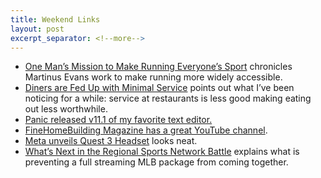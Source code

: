 ```yaml
---
title: Weekend Links
layout: post
excerpt_separator: <!--more-->
---
```

- [One Man’s Mission to Make Running Everyone’s Sport](https://www.nytimes.com/2023/06/02/well/move/martinus-evans-slow-af-run-club.html?unlocked_article_code=IIkdn6iZ4GUWcPaar7A7gGr99hSrHJkngRjTU-LJZiVk5VqeiX_dSeNKPDogEN5SLSWwGEezKp7A8TIZ_LFAjYw9-a1Pr5muJtNaCCCo1ypkF0RzF4kLOUMFA8J87Or4wawGpkszPHBBM_ShJ3M8KuclMf8BFyW1er0VoYSEj3tlYbUxXaVjXI67__JLX12wcyDAmgrBB0e4tyA3p8y6vEwbhO3_t-ilpxky7r32AA1HuYus0tAMaJcwr3wvlCFInU-U4rG4y2k10LMnuOhICzHAraGkCu0ixeRo141pJPRqD7b2bU183LP8fHFoVnWkXN849k3yTQppgdE8irFuAPehc2-68-3ihy1H&smid=url-share) chronicles Martinus Evans work to make running more widely accessible.
- [Diners are Fed Up with Minimal Service](https://www.nytimes.com/2023/05/30/dining/restaurant-prices-service.html?unlocked_article_code=TiVBtclCEV428BegdPrVKadtyvaHR2lIQRlLpztoWqG7GRIL3wQdJuTMr-xEihf0VO7VfP1dJ5R43o_4K2nPanebJCYPQoqeftJvBcjt1fwx4Jdr6_ffrbGcDCe1GLYQFlfdoySpDikT4ZT7mpOtfd0PfMfUrc1cYqk9xrA1-fHPhM6oOAY0ync7EzZrZwMW6DKZfiQpX-WjO7rXkyxhAHKA0BRBwiWcmWIhqMrjfmC8eKEHUeeOl7KCzvcBzE7ZY7wVRQ-WxVnAOoKo4Du5F8nMR9k9rOfY8jVzFXEKP-qegXiEbMJfRB4uLRGaRGcqEzPCKjRUEbPzZupZlCXuRw0k&smid=url-share) points out what I’ve been noticing for a while: service at restaurants is less good making eating out less worthwhile.
- [Panic released v11.1 of my favorite text editor.](https://nova.app/releases/)
- [FineHomeBuilding Magazine has a great YouTube channel](https://www.youtube.com/@finehomebuildingmagazine/videos).
- [Meta unveils Quest 3 Headset](https://apple.news/A47vJaxlJSnKvI7KzKnPcYQ) looks neat.
- [What’s Next in the Regional Sports Network Battle](https://apple.news/AIAUpl_72QiivnXwLdzEqhQ) explains what is preventing a full streaming MLB package from coming together.